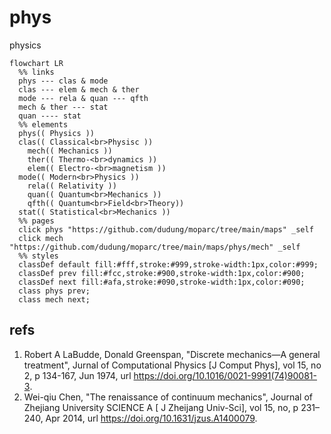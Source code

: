 # phys
physics

```mermaid
flowchart LR
  %% links
  phys --- clas & mode
  clas --- elem & mech & ther
  mode --- rela & quan --- qfth
  mech & ther --- stat
  quan ---- stat
  %% elements
  phys(( Physics ))
  clas(( Classical<br>Physisc ))
    mech(( Mechanics ))
    ther(( Thermo-<br>dynamics ))
    elem(( Electro-<br>magnetism ))
  mode(( Modern<br>Physics ))
    rela(( Relativity ))
    quan(( Quantum<br>Mechanics ))
    qfth(( Quantum<br>Field<br>Theory))
  stat(( Statistical<br>Mechanics ))
  %% pages
  click phys "https://github.com/dudung/moparc/tree/main/maps" _self
  click mech "https://github.com/dudung/moparc/tree/main/maps/phys/mech" _self
  %% styles
  classDef default fill:#fff,stroke:#999,stroke-width:1px,color:#999;
  classDef prev fill:#fcc,stroke:#900,stroke-width:1px,color:#900;
  classDef next fill:#afa,stroke:#090,stroke-width:1px,color:#090;
  class phys prev;
  class mech next;
```

## refs
1. Robert A LaBudde, Donald Greenspan, "Discrete mechanics—A general treatment", Jurnal of Computational Physics [J Comput Phys], vol 15, no 2, p 134-167, Jun 1974, url <https://doi.org/10.1016/0021-9991(74)90081-3>.
2. Wei-qiu Chen, "The renaissance of continuum mechanics", Journal of Zhejiang University SCIENCE A [ J Zheijang Univ-Sci],  vol 15, no, p 231–240,  Apr 2014, url <https://doi.org/10.1631/jzus.A1400079>.